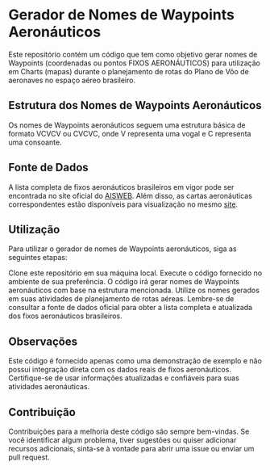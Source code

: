 # Gerador de Nomes de Waypoints Aeronáuticos
Este repositório contém um código que tem como objetivo gerar nomes de Waypoints (coordenadas ou pontos FIXOS AERONÁUTICOS) para utilização em Charts (mapas) durante o planejamento de rotas do Plano de Vôo de aeronaves no espaço aéreo brasileiro.

## Estrutura dos Nomes de Waypoints Aeronáuticos
Os nomes de Waypoints aeronáuticos seguem uma estrutura básica de formato VCVCV ou CVCVC, onde V representa uma vogal e C representa uma consoante.

## Fonte de Dados
A lista completa de fixos aeronáuticos brasileiros em vigor pode ser encontrada no site oficial do [AISWEB](https://aisweb.decea.mil.br/?i=espaco-aereo&p=fixos  ). Além disso, as cartas aeronáuticas correspondentes estão disponíveis para visualização no mesmo [site](https://aisweb.decea.mil.br/?i=cartas&p=rotas).

## Utilização
Para utilizar o gerador de nomes de Waypoints aeronáuticos, siga as seguintes etapas:

Clone este repositório em sua máquina local.
Execute o código fornecido no ambiente de sua preferência.
O código irá gerar nomes de Waypoints aeronáuticos com base na estrutura mencionada.
Utilize os nomes gerados em suas atividades de planejamento de rotas aéreas.
Lembre-se de consultar a fonte de dados oficial para obter a lista completa e atualizada dos fixos aeronáuticos brasileiros.

## Observações
Este código é fornecido apenas como uma demonstração de exemplo e não possui integração direta com os dados reais de fixos aeronáuticos. Certifique-se de usar informações atualizadas e confiáveis para suas atividades aeronáuticas.

## Contribuição
Contribuições para a melhoria deste código são sempre bem-vindas. Se você identificar algum problema, tiver sugestões ou quiser adicionar recursos adicionais, sinta-se à vontade para abrir uma issue ou enviar um pull request.

